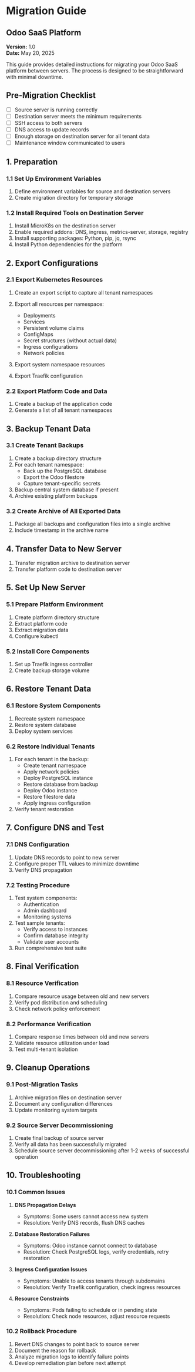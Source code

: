 # Migration Guide
## Odoo SaaS Platform

**Version:** 1.0  
**Date:** May 20, 2025  

This guide provides detailed instructions for migrating your Odoo SaaS platform between servers. The process is designed to be straightforward with minimal downtime.

## Pre-Migration Checklist

- [ ] Source server is running correctly
- [ ] Destination server meets the minimum requirements
- [ ] SSH access to both servers
- [ ] DNS access to update records
- [ ] Enough storage on destination server for all tenant data
- [ ] Maintenance window communicated to users

## 1. Preparation

### 1.1 Set Up Environment Variables

1. Define environment variables for source and destination servers
2. Create migration directory for temporary storage

### 1.2 Install Required Tools on Destination Server

1. Install MicroK8s on the destination server
2. Enable required addons: DNS, ingress, metrics-server, storage, registry
3. Install supporting packages: Python, pip, jq, rsync
4. Install Python dependencies for the platform

## 2. Export Configurations

### 2.1 Export Kubernetes Resources

1. Create an export script to capture all tenant namespaces
2. Export all resources per namespace:
   - Deployments
   - Services
   - Persistent volume claims
   - ConfigMaps
   - Secret structures (without actual data)
   - Ingress configurations
   - Network policies

3. Export system namespace resources
4. Export Traefik configuration

### 2.2 Export Platform Code and Data

1. Create a backup of the application code
2. Generate a list of all tenant namespaces

## 3. Backup Tenant Data

### 3.1 Create Tenant Backups

1. Create a backup directory structure
2. For each tenant namespace:
   - Back up the PostgreSQL database
   - Export the Odoo filestore
   - Capture tenant-specific secrets
3. Backup central system database if present
4. Archive existing platform backups

### 3.2 Create Archive of All Exported Data

1. Package all backups and configuration files into a single archive
2. Include timestamp in the archive name

## 4. Transfer Data to New Server

1. Transfer migration archive to destination server
2. Transfer platform code to destination server

## 5. Set Up New Server

### 5.1 Prepare Platform Environment

1. Create platform directory structure
2. Extract platform code
3. Extract migration data
4. Configure kubectl

### 5.2 Install Core Components

1. Set up Traefik ingress controller
2. Create backup storage volume

## 6. Restore Tenant Data

### 6.1 Restore System Components

1. Recreate system namespace
2. Restore system database
3. Deploy system services

### 6.2 Restore Individual Tenants

1. For each tenant in the backup:
   - Create tenant namespace
   - Apply network policies
   - Deploy PostgreSQL instance
   - Restore database from backup
   - Deploy Odoo instance
   - Restore filestore data
   - Apply ingress configuration
2. Verify tenant restoration

## 7. Configure DNS and Test

### 7.1 DNS Configuration

1. Update DNS records to point to new server
2. Configure proper TTL values to minimize downtime
3. Verify DNS propagation

### 7.2 Testing Procedure

1. Test system components:
   - Authentication
   - Admin dashboard
   - Monitoring systems
2. Test sample tenants:
   - Verify access to instances
   - Confirm database integrity
   - Validate user accounts
3. Run comprehensive test suite

## 8. Final Verification

### 8.1 Resource Verification

1. Compare resource usage between old and new servers
2. Verify pod distribution and scheduling
3. Check network policy enforcement

### 8.2 Performance Verification

1. Compare response times between old and new servers
2. Validate resource utilization under load
3. Test multi-tenant isolation

## 9. Cleanup Operations

### 9.1 Post-Migration Tasks

1. Archive migration files on destination server
2. Document any configuration differences
3. Update monitoring system targets

### 9.2 Source Server Decommissioning

1. Create final backup of source server
2. Verify all data has been successfully migrated
3. Schedule source server decommissioning after 1-2 weeks of successful operation

## 10. Troubleshooting

### 10.1 Common Issues

1. **DNS Propagation Delays**
   - Symptoms: Some users cannot access new system
   - Resolution: Verify DNS records, flush DNS caches

2. **Database Restoration Failures**
   - Symptoms: Odoo instance cannot connect to database
   - Resolution: Check PostgreSQL logs, verify credentials, retry restoration

3. **Ingress Configuration Issues**
   - Symptoms: Unable to access tenants through subdomains
   - Resolution: Verify Traefik configuration, check ingress resources

4. **Resource Constraints**
   - Symptoms: Pods failing to schedule or in pending state
   - Resolution: Check node resources, adjust resource requests

### 10.2 Rollback Procedure

1. Revert DNS changes to point back to source server
2. Document the reason for rollback
3. Analyze migration logs to identify failure points
4. Develop remediation plan before next attempt 
